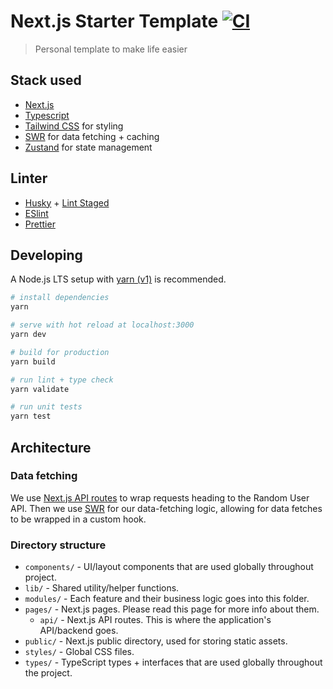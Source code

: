 # Next.js Starter Template [![CI](https://github.com/vashafaris/nextjs-starter-template/actions/workflows/ci.yml/badge.svg)](https://github.com/vashafaris/nextjs-starter-template/actions/workflows/ci.yml)

> Personal template to make life easier

## Stack used

- [Next.js](https://nextjs.org/)
- [Typescript](https://typescriptlang.org/)
- [Tailwind CSS](https://tailwindcss.com/) for styling
- [SWR](https://swr.vercel.app/) for data fetching + caching
- [Zustand](https://zustand-demo.pmnd.rs/) for state management

## Linter

- [Husky](https://typicode.github.io/husky/#/) + [Lint Staged](https://github.com/okonet/lint-staged)
- [ESlint](https://eslint.org/)
- [Prettier](https://prettier.io/)

## Developing

A Node.js LTS setup with [yarn (v1)](https://yarnpkg.com/) is recommended.

```bash
# install dependencies
yarn

# serve with hot reload at localhost:3000
yarn dev

# build for production
yarn build

# run lint + type check
yarn validate

# run unit tests
yarn test
```

## Architecture

### Data fetching

We use [Next.js API routes](https://nextjs.org/docs/api-routes/introduction) to wrap requests heading to the Random User API. Then we use [SWR](https://swr.vercel.app/) for our data-fetching logic, allowing for data fetches to be wrapped in a custom hook.

### Directory structure

- `components/` - UI/layout components that are used globally throughout project.
- `lib/` - Shared utility/helper functions.
- `modules/` - Each feature and their business logic goes into this folder.
- `pages/` - Next.js pages. Please read this page for more info about them.
  - `api/` - Next.js API routes. This is where the application's API/backend goes.
- `public/` - Next.js public directory, used for storing static assets.
- `styles/` - Global CSS files.
- `types/` - TypeScript types + interfaces that are used globally throughout the project.
